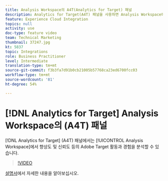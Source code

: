 ```yaml
---
title: Analysis Workspace의 A4T(Analytics for Target) 패널
description: Analytics for Target(A4T) 패널을 사용하면 Analysis Workspace에서 자신 있게 Adobe Target 활동 및 경험을 분석할 수 있습니다.
feature: Experience Cloud Integration
topics: null
activity: use
doc-type: feature video
team: Technical Marketing
thumbnail: 37247.jpg
kt: 5837
topic: Integrations
role: Business Practitioner
level: Intermediate
translation-type: tm+mt
source-git-commit: f3b3fa7d91b0cb21005b57768ca23ed6700fcc03
workflow-type: tm+mt
source-wordcount: '81'
ht-degree: 54%

---
```



# [!DNL Analytics for Target] Analysis Workspace의 (A4T) 패널

[!DNL Analytics for Target] (A4T) 패널에서는 [!UICONTROL Analysis Workspace]에서 향상도 및 신뢰도 등의 Adobe Target 활동과 경험을 분석할 수 있습니다.

>[!VIDEO](https://video.tv.adobe.com/v/37247/?quality=12&learn=on)

[설명서](https://docs.adobe.com/content/help/ko-KR/analytics/analyze/analysis-workspace/panels/a4t-panel.html)에서 자세한 내용을 알아보십시오.

